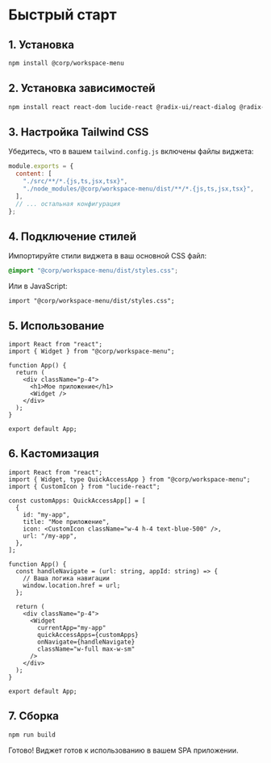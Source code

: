 # Быстрый старт

## 1. Установка

```bash
npm install @corp/workspace-menu
```

## 2. Установка зависимостей

```bash
npm install react react-dom lucide-react @radix-ui/react-dialog @radix-ui/react-dropdown-menu @radix-ui/react-slot class-variance-authority clsx tailwind-merge
```

## 3. Настройка Tailwind CSS

Убедитесь, что в вашем `tailwind.config.js` включены файлы виджета:

```js
module.exports = {
  content: [
    "./src/**/*.{js,ts,jsx,tsx}",
    "./node_modules/@corp/workspace-menu/dist/**/*.{js,ts,jsx,tsx}",
  ],
  // ... остальная конфигурация
};
```

## 4. Подключение стилей

Импортируйте стили виджета в ваш основной CSS файл:

```css
@import "@corp/workspace-menu/dist/styles.css";
```

Или в JavaScript:

```tsx
import "@corp/workspace-menu/dist/styles.css";
```

## 5. Использование

```tsx
import React from "react";
import { Widget } from "@corp/workspace-menu";

function App() {
  return (
    <div className="p-4">
      <h1>Мое приложение</h1>
      <Widget />
    </div>
  );
}

export default App;
```

## 6. Кастомизация

```tsx
import React from "react";
import { Widget, type QuickAccessApp } from "@corp/workspace-menu";
import { CustomIcon } from "lucide-react";

const customApps: QuickAccessApp[] = [
  {
    id: "my-app",
    title: "Мое приложение",
    icon: <CustomIcon className="w-4 h-4 text-blue-500" />,
    url: "/my-app",
  },
];

function App() {
  const handleNavigate = (url: string, appId: string) => {
    // Ваша логика навигации
    window.location.href = url;
  };

  return (
    <div className="p-4">
      <Widget
        currentApp="my-app"
        quickAccessApps={customApps}
        onNavigate={handleNavigate}
        className="w-full max-w-sm"
      />
    </div>
  );
}

export default App;
```

## 7. Сборка

```bash
npm run build
```

Готово! Виджет готов к использованию в вашем SPA приложении.
